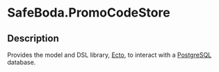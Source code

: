 # SafeBoda.PromoCodeStore

## Description

Provides the model and DSL library, [Ecto](https://github.com/elixir-ecto/ecto),
to interact with a [PostgreSQL](https://www.postgresql.org/) database.
